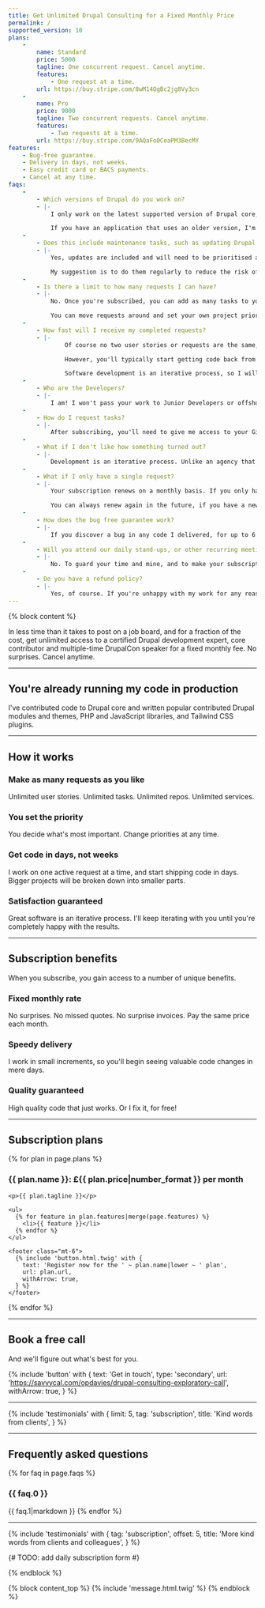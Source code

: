 ```yaml
---
title: Get Unlimited Drupal Consulting for a Fixed Monthly Price
permalink: /
supported_version: 10
plans:
    -
        name: Standard
        price: 5000
        tagline: One concurrent request. Cancel anytime.
        features:
            - One request at a time.
        url: https://buy.stripe.com/8wM14OgBc2jg8Vy3cn
    -
        name: Pro
        price: 9000
        tagline: Two concurrent requests. Cancel anytime.
        features:
            - Two requests at a time.
        url: https://buy.stripe.com/9AQaFo0CeaPM3BecMY
features:
    - Bug-free guarantee.
    - Delivery in days, not weeks.
    - Easy credit card or BACS payments.
    - Cancel at any time.
faqs:
    -
        - Which versions of Drupal do you work on?
        - |-
            I only work on the latest supported version of Drupal core, which is currently Drupal %supported_version%.

            If you have an application that uses an older version, I'm happy to give you a custom fixed-price proposal to upgrade to Drupal %supported_version%.
    -
        - Does this include maintenance tasks, such as updating Drupal core and contrib modules and themes?
        - |-
            Yes, updates are included and will need to be prioritised along with other requests.

            My suggestion is to do them regularly to reduce the risk of an update breaking your application.
    -
        - Is there a limit to how many requests I can have?
        - |-
            No. Once you're subscribed, you can add as many tasks to your queue as you'd like, and they'll be delivered one-by-one.

            You can move requests around and set your own project priority to ensure your most important tasks are finished first.
    -
        - How fast will I receive my completed requests?
        - |-
                Of course no two user stories or requests are the same, and some take longer than others.

                However, you'll typically start getting code back from me within days of submitting an active request.

                Software development is an iterative process, so I will break big projects into smaller tasks and start sending work-in-progress for review, feedback, and iteration.
    -
        - Who are the Developers?
        - |-
            I am! I won't pass your work to Junior Developers or offshore teams. You work directly with me. Always.
    -
        - How do I request tasks?
        - |-
            After subscribing, you'll need to give me access to your GitLab or GitHub repository and issues board. From there, assign as many tasks to me as you like, in priority order.
    -
        - What if I don't like how something turned out?
        - |-
            Development is an iterative process. Unlike an agency that will charge you extra for change orders, you get unlimited revisions until you’re happy with the work.
    -
        - What if I only have a single request?
        - |-
            Your subscription renews on a monthly basis. If you only have a single request, you are free to cancel your subscription after the first month.

            You can always renew again in the future, if you have a new request!
    -
        - How does the bug free guarantee work?
        - |-
            If you discover a bug in any code I delivered, for up to 6 months after the end of your subscription, I will fix it for free.
    -
        - Will you attend our daily stand-ups, or other recurring meetings?
        - |-
            No. To guard your time and mine, and to make your subscription as effective as possible, all communication is handled asynchronously via task requests, email, and/or Slack. If an occasional task requires some synchronous planning, we can schedule such calls on an as-needed basis.
    -
        - Do you have a refund policy?
        - |-
            Yes, of course. If you're unhappy with my work for any reason during your first month of service, just say the word, and I'll give you a full refund. No questions asked.
---
```


{% block content %}

 In less time than it takes to post on a job board, and for a fraction of the cost, get unlimited access to a certified Drupal development expert, core contributor and multiple-time DrupalCon speaker for a fixed monthly fee. No surprises. Cancel anytime.

---

## You're already running my code in production

I've contributed code to Drupal core and written popular contributed Drupal modules and themes, PHP and JavaScript libraries, and Tailwind CSS plugins.

---

## How it works

### Make as many requests as you like

Unlimited user stories. Unlimited tasks. Unlimited repos. Unlimited services.

### You set the priority

You decide what's most important. Change priorities at any time.

### Get code in days, not weeks

I work on one active request at a time, and start shipping code in days. Bigger projects will be broken down into smaller parts.

### Satisfaction guaranteed

Great software is an iterative process. I'll keep iterating with you until you're completely happy with the results.

---

## Subscription benefits

When you subscribe, you gain access to a number of unique benefits.

### Fixed monthly rate

No surprises. No missed quotes. No surprise invoices. Pay the same price each month.

### Speedy delivery

I work in small increments, so you'll begin seeing valuable code changes in mere days.

### Quality guaranteed

High quality code that just works. Or I fix it, for free!

---

## Subscription plans

{% for plan in page.plans %}
  <div>
    <strong>
      <h3>
        {{ plan.name }}:
        £{{ plan.price|number_format }} per month
      </h3>
    </strong>

    <p>{{ plan.tagline }}</p>

    <ul>
      {% for feature in plan.features|merge(page.features) %}
        <li>{{ feature }}</li>
      {% endfor %}
    </ul>

    <footer class="mt-6">
      {% include 'button.html.twig' with {
        text: 'Register now for the ' ~ plan.name|lower ~ ' plan',
        url: plan.url,
        withArrow: true,
      } %}
    </footer>
  </div>
{% endfor %}

---

## Book a free call

And we'll figure out what's best for you.

{% include 'button' with {
    text: 'Get in touch',
    type: 'secondary',
    url: 'https://savvycal.com/opdavies/drupal-consulting-exploratory-call',
    withArrow: true,
} %}

---

{% include 'testimonials' with {
  limit: 5,
  tag: 'subscription',
  title: 'Kind words from clients',
} %}

---

## Frequently asked questions

{% for faq in page.faqs %}
  <h3>{{ faq.0 }}</h3>

  {{ faq.1|markdown }}
{% endfor %}

---

{% include 'testimonials' with {
  tag: 'subscription',
  offset: 5,
  title: 'More kind words from clients and colleagues',
} %}

{# TODO: add daily subscription form #}

{% endblock %}

{% block content_top %}
  {% include 'message.html.twig' %}
{% endblock %}
